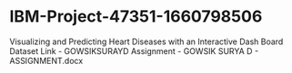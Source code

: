 # IBM-Project-47351-1660798506
Visualizing and Predicting Heart Diseases with an Interactive Dash Board
Dataset Link - GOWSIKSURAYD
Assignment - GOWSIK SURYA D - ASSIGNMENT.docx
